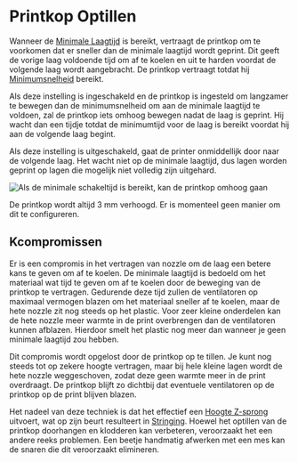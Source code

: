 Printkop Optillen
====
Wanneer de [Minimale Laagtijd](cool_min_layer_time.md) is bereikt, vertraagt ​​de printkop om te voorkomen dat er sneller dan de minimale laagtijd wordt geprint. Dit geeft de vorige laag voldoende tijd om af te koelen en uit te harden voordat de volgende laag wordt aangebracht. De printkop vertraagt ​​totdat hij [Minimumsnelheid](cool_min_speed.md) bereikt.

Als deze instelling is ingeschakeld en de printkop is ingesteld om langzamer te bewegen dan de minimumsnelheid om aan de minimale laagtijd te voldoen, zal de printkop iets omhoog bewegen nadat de laag is geprint. Hij wacht dan een tijdje totdat de minimumtijd voor de laag is bereikt voordat hij aan de volgende laag begint.

Als deze instelling is uitgeschakeld, gaat de printer onmiddellijk door naar de volgende laag. Het wacht niet op de minimale laagtijd, dus lagen worden geprint op lagen die mogelijk niet volledig zijn uitgehard.

![Als de minimale schakeltijd is bereikt, kan de printkop omhoog gaan](../../../articles/images/cool_fan_speed.svg)

De printkop wordt altijd 3 mm verhoogd. Er is momenteel geen manier om dit te configureren.

Kcompromissen
----
Er is een compromis in het vertragen van nozzle om de laag een betere kans te geven om af te koelen. De minimale laagtijd is bedoeld om het materiaal wat tijd te geven om af te koelen door de beweging van de printkop te vertragen. Gedurende deze tijd zullen de ventilatoren op maximaal vermogen blazen om het materiaal sneller af te koelen, maar de hete nozzle zit nog steeds op het plastic. Voor zeer kleine onderdelen kan de hete nozzle meer warmte in de print overbrengen dan de ventilatoren kunnen afblazen. Hierdoor smelt het plastic nog meer dan wanneer je geen minimale laagtijd zou hebben.

Dit compromis wordt opgelost door de printkop op te tillen. Je kunt nog steeds tot op zekere hoogte vertragen, maar bij hele kleine lagen wordt de hete nozzle weggeschoven, zodat deze geen warmte meer in de print overdraagt. De printkop blijft zo dichtbij dat eventuele ventilatoren op de printkop op de print blijven blazen.

Het nadeel van deze techniek is dat het effectief een [Hoogte Z-sprong](../travel/retraction_hop.md) uitvoert, wat op zijn beurt resulteert in [Stringing](../troubleshooting/stringing.md). Hoewel het optillen van de printkop doorhangen en klodderen kan verbeteren, veroorzaakt het een andere reeks problemen. Een beetje handmatig afwerken met een mes kan de snaren die dit veroorzaakt elimineren.